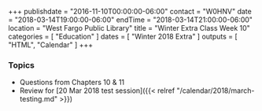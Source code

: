 +++
publishdate = "2016-11-10T00:00:00-06:00"
contact = "W0HNV"
date = "2018-03-14T19:00:00-06:00"
endTime = "2018-03-14T21:00:00-06:00"
location = "West Fargo Public Library"
title = "Winter Extra Class Week 10"
categories = [ "Education" ]
dates = [ "Winter 2018 Extra" ]
outputs = [ "HTML", "Calendar" ]
+++

### Topics

* Questions from Chapters 10 & 11
* Review for [20 Mar 2018 test session]({{< relref "/calendar/2018/march-testing.md" >}})
